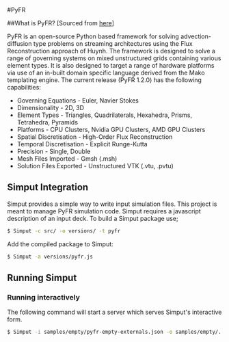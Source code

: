 #PyFR

##What is PyFR?
[Sourced from [here](http://www.pyfr.org/#overview)]

PyFR is an open-source Python based framework for solving advection-diffusion type problems on streaming architectures using the Flux Reconstruction approach of Huynh. The framework is designed to solve a range of governing systems on mixed unstructured grids containing various element types. It is also designed to target a range of hardware platforms via use of an in-built domain specific language derived from the Mako templating engine. The current release (PyFR 1.2.0) has the following capabilities:

- Governing Equations - Euler, Navier Stokes
- Dimensionality - 2D, 3D
- Element Types - Triangles, Quadrilaterals, Hexahedra, Prisms, Tetrahedra, Pyramids
- Platforms - CPU Clusters, Nvidia GPU Clusters, AMD GPU Clusters
- Spatial Discretisation - High-Order Flux Reconstruction
- Temporal Discretisation - Explicit Runge-Kutta
- Precision - Single, Double
- Mesh Files Imported - Gmsh (.msh)
- Solution Files Exported - Unstructured VTK (.vtu, .pvtu)

## Simput Integration
Simput provides a simple way to write input simulation files. This project is meant to manage PyFR simulation code. Simput requires a javascript description of an input deck. To build a Simput package use;

```sh
$ Simput -c src/ -o versions/ -t pyfr
```

Add the compiled package to Simput:

```sh
$ Simput -a versions/pyfr.js
```

## Running Simput

### Running interactively
The following command will start a server which serves Simput's interactive form.

```sh
$ Simput -i samples/empty/pyfr-empty-externals.json -o samples/empty/.
```